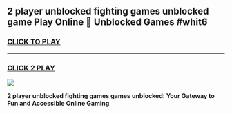 
## 2 player unblocked fighting games unblocked game Play Online 👋 Unblocked Games #whit6
<h3>
<a href="https://premium.freeplayer.one?title=2_player_unblocked_fighting_games&ref=21F">CLICK TO PLAY</a></h3>
<hr>

<h3>
<a href="https://premium.freeplayer.one?title=2_player_unblocked_fighting_games&ref=21F">CLICK 2 PLAY</a>
  
</h3>

<a href="https://premium.freeplayer.one?title=2_player_unblocked_fighting_games&ref=21F/"><img src="https://clearcache.store/games.png"></a>


**2 player unblocked fighting games games unblocked: Your Gateway to Fun and Accessible Online Gaming**
